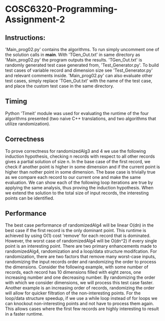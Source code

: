 # COSC6320-Programming-Assignment-2


## Instructions:

'Main_prog02.py' contains the algorithms. To run simply uncomment one of the solution calls in __main__. With 'TGen_Out.txt' in same directory as 'Main_prog02.py' the program outputs the results. 'TGen_Out.txt' is randomly generated test case generated from, 'Test_Generator.py'. To build test cases of variable record and dimension size see 'Test_Generator.py' and relevant comments inside. 'Main_prog02.py' can also evaluate other test cases, simply replace 'TGen_Out.txt' with the name of the test case, and place the custom test case in the same directory.

## Timing

Python 'Timeit' module was used for evaluating the runtime of the four algorithms presented (two naive C++ translations, and two algorithms that utilize randomization). 

## Correctness

To prove correctness for randomizedAlg3 and 4 we use the following induction hypothesis, checking n records with respect to all other records gives a partial solution of size n. In the base case of the first record, we check if another point is higher in some dimension and if the current point is higher than nother point in some dimension. The base case is trivially true as we compare each record to our current one and make the same evaluation. We can show each of the following loop iterations are true by applying the same analysis, thus proving the induction hypothesis. When we extend the solution to the total size of input records, the interesting points can be identified. 

## Performance

The best case performance of randomizedAlg4 will be linear O(dn) in the best case if the first record is the only dominant point. This runtime is achieved by using O(1) cost 'remove' for each record that is dominated. However, the worst case of randomizedAlg4 will be O(dn^2) if every single point is an interesting point. There are two primary enhancements made to randomizedAlg4, randomization and a loop/data structure modifcation. For randomization, there are two factors that remove many worst-case inputs, randomizing the input records order and randomizing the order to process the dimensions. Consider the following example, with some number of records, each record has 10 dimensions filled with eight zeros, one increasing number and one decreasing number. By randomizing the order with which we consider dimensions, we will process this test case faster. Another example is an increasing order of records, randomizing the order will allow for quicker filtration of the non-interesting points. For the loop/data structure speedup, if we use a while loop instead of for loops we can knockout non-interesting points and not have to process them again. This allows cases where the first few records are highly interesting to result in a faster runtime.
